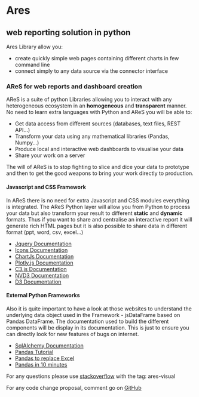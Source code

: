 Ares
=======

## web reporting solution in python

Ares Library allow you:
 * create quickly simple web pages containing different charts in few command line
 * connect simply to any data source via the connector interface

### AReS for web reports and dashboard creation

AReS is a suite of python Libraries allowing you to interact with any heterogeneous ecosystem in an **homogeneous** and **transparent** manner.
 No need to learn extra languages with Python and AReS you will be able to:

 * Get data access from different sources (databases, text files, REST API...)
 * Transform your data using any mathematical libraries (Pandas, Numpy...)
 * Produce local and interactive web dashboards to visualise your data
 * Share your work on a server

The will of AReS is to stop fighting to slice and dice your data to prototype and then to get the good weapons to bring your work directly to production.

#### Javascript and CSS Framework

In AReS there is no need for extra Javascript and CSS modules everything is integrated.
The AReS Python layer will allow you from Python to process your data but also transform your result to different **static** and **dynamic** formats.
Thus if you want to share and centralise an interactive report it will generate rich HTML pages but it is also possible to share data in different format (ppt, word, csv, excel...)

 * [Jquery Documentation](https://jquery.com/)
 * [Icons Documentation](https://fontawesome.com/icons?d=gallery)
 * [ChartJs Documentation](https://www.chartjs.org/)
 * [Plotly.js Documentation](https://plot.ly/javascript/)
 * [C3.js Documentation](https://c3js.org/)
 * [NVD3 Documentation](http://nvd3.org/)
 * [D3 Documentation](https://d3js.org/)

#### External Python Frameworks

Also it is quite important to have a look at those websites to understand the underlying data object used in the Framework - jsDataFrame based on Pandas DataFrame.
The documentation used to build the different components will be display in its documentation. This is just to ensure you can directly look for new features of bugs on internet.

 * [SqlAlchemy Documentation](https://www.sqlalchemy.org/)
 * [Pandas Tutorial](https://www.learnpython.org/en/Pandas_Basics)
 * [Pandas to replace Excel](http://pbpython.com/excel-pandas-comp.html)
 * [Pandas in 10 minutes](https://pandas.pydata.org/pandas-docs/stable/10min.html)

For any questions please use [stackoverflow](https://stackoverflow.com/) with the tag: ares-visual

For any code change proposal, comment go on [GitHub](https://github.com/pynog/ares-visual)
